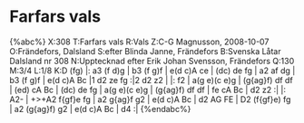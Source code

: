 # Farfars vals

{%abc%}
X:308
T:Farfars vals
R:Vals
Z:C-G Magnusson, 2008-10-07
O:Frändefors, Dalsland
S:efter Blinda Janne, Frändefors
B:Svenska Låtar Dalsland nr 308
N:Upptecknad efter Erik Johan Svensson, Frändefors
Q:130
M:3/4
L:1/8
K:D
(fg) |: a3 (f d)g | b3 (f g)f | e(d c)A ce | (dc) de fg |
a2 af dg | b3 (f g)f | e(d c)A Bc |1 d2 ze fg :|2 d2 z2 |
|: f2 | a(g e)(c e)g | (g{ag}f) df df | (ed) cA Bc | (dc) de fg |
a(g e)(c e)g | (g{ag}f) df df | fe cA Bc | d2 z2 :|
|: A2- | +>+A2 f{gf}e fg | a2 g{ag}f g2  | e(d c)A Bc | d2 AG FE |
D2 (f{gf}e) fg | a2 (g{ag}f) g2 | e(d c)A Bc | d4 :|
{%endabc%}


